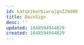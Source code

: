 ```yaml
---
id: katqxikor6iwrajgn229d06
title: DocuSign
desc: ''
updated: 1648594944829
created: 1648594944829
---
```



